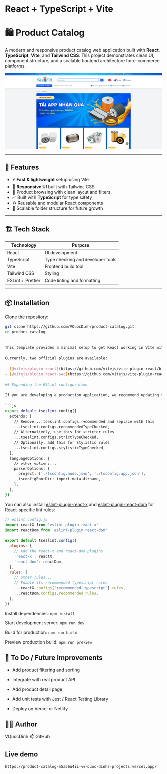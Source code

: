 # React + TypeScript + Vite

# 🛍️ Product Catalog

A modern and responsive product catalog web application built with **React**, **TypeScript**, **Vite**, and **Tailwind CSS**. This project demonstrates clean UI, component structure, and a scalable frontend architecture for e-commerce platforms.

![Product Catalog Screenshot](./public/screenshot.png)

---

## 🚀 Features

- ⚡ **Fast & lightweight** setup using Vite
- 🎨 **Responsive UI** built with Tailwind CSS
- 🔎 Product browsing with clean layout and filters
- ✅ Built with **TypeScript** for type safety
- ♻️ Reusable and modular React components
- 🧱 Scalable folder structure for future growth

---

## 🏗️ Tech Stack

| Technology     | Purpose                          |
|----------------|----------------------------------|
| React          | UI development                   |
| TypeScript     | Type checking and developer tools|
| Vite           | Frontend build tool              |
| Tailwind CSS   | Styling                          |
| ESLint + Prettier | Code linting and formatting    |

---

## 📦 Installation

Clone the repository:

```bash
git clone https://github.com/VQuocDinh/product-catalog.git
cd product-catalog


This template provides a minimal setup to get React working in Vite with HMR and some ESLint rules.

Currently, two official plugins are available:

- [@vitejs/plugin-react](https://github.com/vitejs/vite-plugin-react/blob/main/packages/plugin-react) uses [Babel](https://babeljs.io/) for Fast Refresh
- [@vitejs/plugin-react-swc](https://github.com/vitejs/vite-plugin-react/blob/main/packages/plugin-react-swc) uses [SWC](https://swc.rs/) for Fast Refresh

## Expanding the ESLint configuration

If you are developing a production application, we recommend updating the configuration to enable type-aware lint rules:

```js
export default tseslint.config({
  extends: [
    // Remove ...tseslint.configs.recommended and replace with this
    ...tseslint.configs.recommendedTypeChecked,
    // Alternatively, use this for stricter rules
    ...tseslint.configs.strictTypeChecked,
    // Optionally, add this for stylistic rules
    ...tseslint.configs.stylisticTypeChecked,
  ],
  languageOptions: {
    // other options...
    parserOptions: {
      project: ['./tsconfig.node.json', './tsconfig.app.json'],
      tsconfigRootDir: import.meta.dirname,
    },
  },
})
```

You can also install [eslint-plugin-react-x](https://github.com/Rel1cx/eslint-react/tree/main/packages/plugins/eslint-plugin-react-x) and [eslint-plugin-react-dom](https://github.com/Rel1cx/eslint-react/tree/main/packages/plugins/eslint-plugin-react-dom) for React-specific lint rules:

```js
// eslint.config.js
import reactX from 'eslint-plugin-react-x'
import reactDom from 'eslint-plugin-react-dom'

export default tseslint.config({
  plugins: {
    // Add the react-x and react-dom plugins
    'react-x': reactX,
    'react-dom': reactDom,
  },
  rules: {
    // other rules...
    // Enable its recommended typescript rules
    ...reactX.configs['recommended-typescript'].rules,
    ...reactDom.configs.recommended.rules,
  },
})
```
Install dependencies:
```npm install```

Start development server:
```npm run dev```

Build for production:
```npm run build```

Preview production build:
```npm run preview```

## 🧪 To Do / Future Improvements
- Add product filtering and sorting

- Integrate with real product API

- Add product detail page

- Add unit tests with Jest / React Testing Library

- Deploy on Vercel or Netlify

## 👨‍💻 Author
VQuocDinh
📫 GitHub

## Live demo
``` https://product-catalog-m5a56u4ii-vo-quoc-dinhs-projects.vercel.app/ ```




